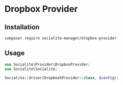 # Dropbox Provider

## Installation

```
composer require socialite-manager/dropbox-provider
```

## Usage

```php
use Socialite\Provider\DropboxProvider;
use Socialite\Socialite;

Socialite::driver(DropboxhProvider::class, $config);
```
